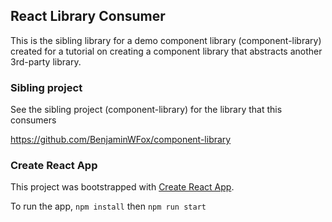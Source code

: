 ## React Library Consumer

This is the sibling library for a demo component library (component-library) created for a tutorial on creating a component library that abstracts another 3rd-party library.

### Sibling project

See the sibling project (component-library) for the library that this consumers

https://github.com/BenjaminWFox/component-library

### Create React App

This project was bootstrapped with [Create React App](https://github.com/facebook/create-react-app).

To run the app, `npm install` then `npm run start`